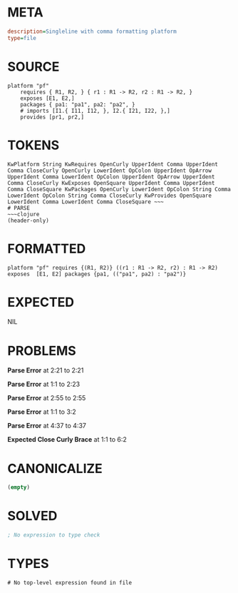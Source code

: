 # META
~~~ini
description=Singleline with comma formatting platform
type=file
~~~
# SOURCE
~~~roc
platform "pf"
	requires { R1, R2, } { r1 : R1 -> R2, r2 : R1 -> R2, }
	exposes [E1, E2,]
	packages { pa1: "pa1", pa2: "pa2", }
	# imports [I1.{ I11, I12, }, I2.{ I21, I22, },]
	provides [pr1, pr2,]
~~~
# TOKENS
~~~text
KwPlatform String KwRequires OpenCurly UpperIdent Comma UpperIdent Comma CloseCurly OpenCurly LowerIdent OpColon UpperIdent OpArrow UpperIdent Comma LowerIdent OpColon UpperIdent OpArrow UpperIdent Comma CloseCurly KwExposes OpenSquare UpperIdent Comma UpperIdent Comma CloseSquare KwPackages OpenCurly LowerIdent OpColon String Comma LowerIdent OpColon String Comma CloseCurly KwProvides OpenSquare LowerIdent Comma LowerIdent Comma CloseSquare ~~~
# PARSE
~~~clojure
(header-only)
~~~
# FORMATTED
~~~roc
platform "pf" requires {(R1, R2)} ((r1 : R1 -> R2, r2) : R1 -> R2) exposes  [E1, E2] packages {pa1, (("pa1", pa2) : "pa2")}

~~~
# EXPECTED
NIL
# PROBLEMS
**Parse Error**
at 2:21 to 2:21

**Parse Error**
at 1:1 to 2:23

**Parse Error**
at 2:55 to 2:55

**Parse Error**
at 1:1 to 3:2

**Parse Error**
at 4:37 to 4:37

**Expected Close Curly Brace**
at 1:1 to 6:2

# CANONICALIZE
~~~clojure
(empty)
~~~
# SOLVED
~~~clojure
; No expression to type check
~~~
# TYPES
~~~roc
# No top-level expression found in file
~~~
